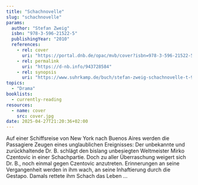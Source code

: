 ```yaml
---
title: "Schachnovelle"
slug: "schachnovelle"
params:
  author: "Stefan Zweig"
  isbn: "978-3-596-21522-5"
  publishingYear: "2010"
  references:
    - rel: cover
      uri: "https://portal.dnb.de/opac/mvb/cover?isbn=978-3-596-21522-5"
    - rel: permalink
      uri: "https://d-nb.info/943728584"
    - rel: synopsis
      uri: "https://www.suhrkamp.de/buch/stefan-zweig-schachnovelle-t-9783458359012"
topics:
  - "Drama"
booklists:
  - currently-reading
resources:
  - name: cover
    src: cover.jpg
date: 2025-04-27T21:20:36+02:00
---
```

Auf einer Schiffsreise von New York nach Buenos Aires werden die Passagiere 
Zeugen eines unglaublichen Ereignisses: Der unbekannte und zurückhaltende 
Dr. B. schlägt den bislang unbesiegten Weltmeister Mirko Czentovic in einer 
Schachpartie. Doch zu aller Überraschung weigert sich Dr. B., noch einmal 
gegen Czentovic anzutreten. Erinnerungen an seine Vergangenheit werden in ihm 
wach, an seine Inhaftierung durch die Gestapo. Damals rettete ihm Schach das 
Leben …